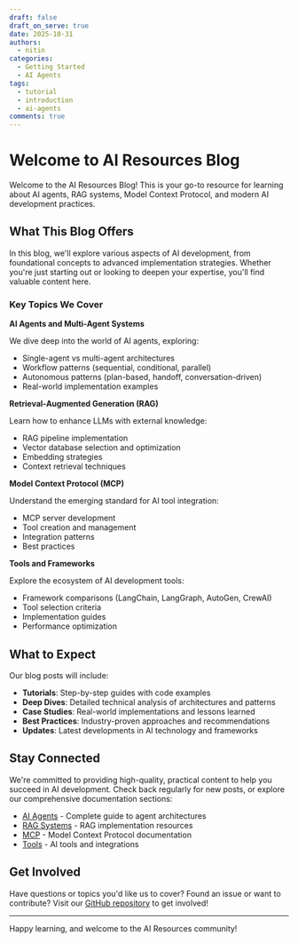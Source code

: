 ```yaml
---
draft: false
draft_on_serve: true
date: 2025-10-31
authors:
  - nitin
categories:
  - Getting Started
  - AI Agents
tags:
  - tutorial
  - introduction
  - ai-agents
comments: true
---
```


# Welcome to AI Resources Blog

Welcome to the AI Resources Blog! This is your go-to resource for learning about AI agents, RAG systems, Model Context Protocol, and modern AI development practices.

<!-- more -->

## What This Blog Offers

In this blog, we'll explore various aspects of AI development, from foundational concepts to advanced implementation strategies. Whether you're just starting out or looking to deepen your expertise, you'll find valuable content here.

### Key Topics We Cover

**AI Agents and Multi-Agent Systems**

We dive deep into the world of AI agents, exploring:

- Single-agent vs multi-agent architectures
- Workflow patterns (sequential, conditional, parallel)
- Autonomous patterns (plan-based, handoff, conversation-driven)
- Real-world implementation examples

**Retrieval-Augmented Generation (RAG)**

Learn how to enhance LLMs with external knowledge:

- RAG pipeline implementation
- Vector database selection and optimization
- Embedding strategies
- Context retrieval techniques

**Model Context Protocol (MCP)**

Understand the emerging standard for AI tool integration:

- MCP server development
- Tool creation and management
- Integration patterns
- Best practices

**Tools and Frameworks**

Explore the ecosystem of AI development tools:

- Framework comparisons (LangChain, LangGraph, AutoGen, CrewAI)
- Tool selection criteria
- Implementation guides
- Performance optimization

## What to Expect

Our blog posts will include:

- **Tutorials**: Step-by-step guides with code examples
- **Deep Dives**: Detailed technical analysis of architectures and patterns
- **Case Studies**: Real-world implementations and lessons learned
- **Best Practices**: Industry-proven approaches and recommendations
- **Updates**: Latest developments in AI technology and frameworks

## Stay Connected

We're committed to providing high-quality, practical content to help you succeed in AI development. Check back regularly for new posts, or explore our comprehensive documentation sections:

- [AI Agents](/agents/) - Complete guide to agent architectures
- [RAG Systems](/rag/) - RAG implementation resources
- [MCP](/mcp/) - Model Context Protocol documentation
- [Tools](/tools/) - AI tools and integrations

## Get Involved

Have questions or topics you'd like us to cover? Found an issue or want to contribute? Visit our [GitHub repository](https://github.com/nitin27may/ai-resources) to get involved!

---

Happy learning, and welcome to the AI Resources community!
